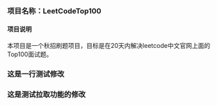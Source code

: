﻿### 项目名称：LeetCodeTop100
#### 项目说明
本项目是一个秋招刷题项目，目标是在20天内解决leetcode中文官网上面的Top100面试题。
### 这是一行测试修改
### 这是测试拉取功能的修改